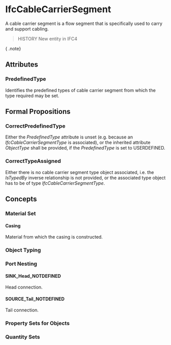 # IfcCableCarrierSegment

A cable carrier segment is a flow segment that is specifically used to carry and support cabling.
<!-- end of short definition -->

> HISTORY New entity in IFC4

{ .note}
>

## Attributes

### PredefinedType
Identifies the predefined types of cable carrier segment from which the type required may be set.

## Formal Propositions

### CorrectPredefinedType
Either the _PredefinedType_ attribute is unset (e.g. because an _IfcCableCarrierSegmentType_ is associated), or the inherited attribute _ObjectType_ shall be provided, if the _PredefinedType_ is set to USERDEFINED.

### CorrectTypeAssigned
Either there is no cable carrier segment type object associated, i.e. the _IsTypedBy_ inverse relationship is not provided, or the associated type object has to be of type _IfcCableCarrierSegmentType_.

## Concepts

### Material Set



#### Casing

Material from which the casing is constructed.

### Object Typing



### Port Nesting



#### SINK_Head_NOTDEFINED

Head connection.

#### SOURCE_Tail_NOTDEFINED

Tail connection.

### Property Sets for Objects



### Quantity Sets



